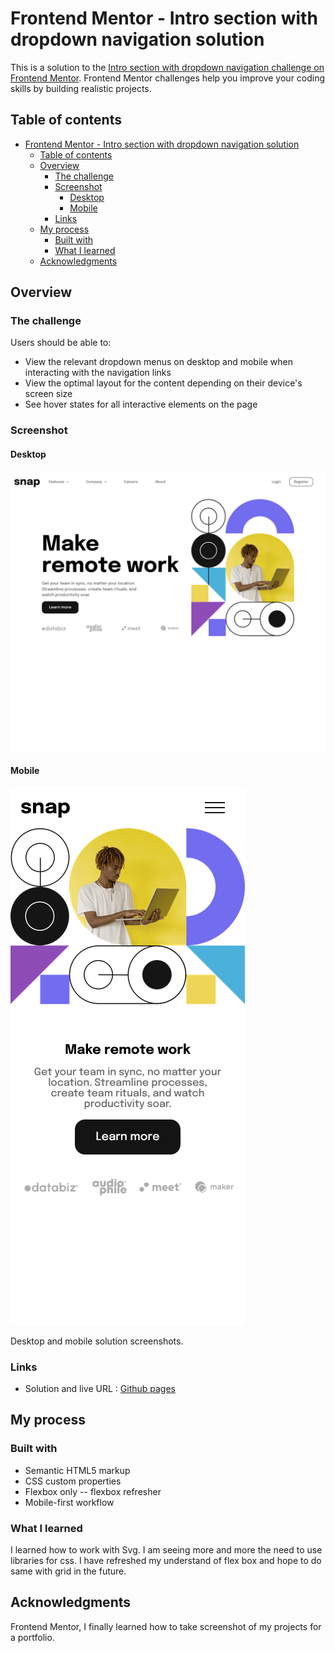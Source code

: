 # Frontend Mentor - Intro section with dropdown navigation solution

This is a solution to the [Intro section with dropdown navigation challenge on Frontend Mentor](https://www.frontendmentor.io/challenges/intro-section-with-dropdown-navigation-ryaPetHE5). Frontend Mentor challenges help you improve your coding skills by building realistic projects.

## Table of contents

- [Frontend Mentor - Intro section with dropdown navigation solution](#frontend-mentor---intro-section-with-dropdown-navigation-solution)
  - [Table of contents](#table-of-contents)
  - [Overview](#overview)
    - [The challenge](#the-challenge)
    - [Screenshot](#screenshot)
      - [Desktop](#desktop)
      - [Mobile](#mobile)
    - [Links](#links)
  - [My process](#my-process)
    - [Built with](#built-with)
    - [What I learned](#what-i-learned)
  - [Acknowledgments](#acknowledgments)

## Overview

### The challenge

Users should be able to:

- View the relevant dropdown menus on desktop and mobile when interacting with the navigation links
- View the optimal layout for the content depending on their device's screen size
- See hover states for all interactive elements on the page

### Screenshot

#### Desktop

![desktop image](./Screenshot.png)

#### Mobile

![mobile image](./Screenshot%202022-05-16%20at%2021-01-17%20snap%20mobile.png)

Desktop and mobile solution screenshots.

### Links

- Solution and live URL : [Github pages](https://s-rosemond.github.io/Snap_Frontend_Challenge/)

## My process

### Built with

- Semantic HTML5 markup
- CSS custom properties
- Flexbox only -- flexbox refresher
- Mobile-first workflow

### What I learned

I learned how to work with Svg. I am seeing more and more the need to use libraries for css. I have refreshed my understand of flex box and hope to do same with grid in the future.

## Acknowledgments

Frontend Mentor, I finally learned how to take screenshot of my projects for a portfolio.
